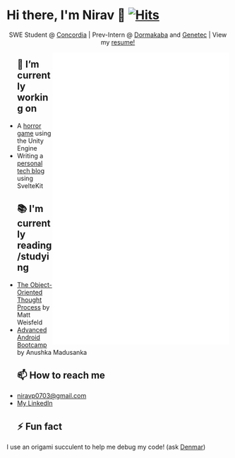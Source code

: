 # Hi there, I'm Nirav 👋 [![Hits](https://hits.seeyoufarm.com/api/count/incr/badge.svg?url=https%3A%2F%2Fgithub.com%2FNiravanaa&count_bg=%2379C83D&title_bg=%23555555&icon=&icon_color=%23E7E7E7&title=Views&edge_flat=false)](https://hits.seeyoufarm.com)

<p align="center">SWE Student @ <a href="https://www.concordia.ca">Concordia</a> | Prev-Intern @ <a href="https://www.dormakaba.com/us-en">Dormakaba</a> and <a href="https://www.genetec.com/">Genetec</a> | View my <a href="https://users.encs.concordia.ca/~pa_nir/NiravTechBlog/resumes.html">resume!</a></p>

<img align="right" src="/github-metrics.svg" alt="Metrics" width="400">

<div id="user-content-toc">
  <ul style="list-style: none;">
    <summary>
     <h2>🔭 I’m currently working on</h2>
    </summary>
  </ul>
</div>

- A [horror game](https://github.com/StoryTime-Productions/ProchaineStation) using the Unity Engine
- Writing a [personal tech blog](https://users.encs.concordia.ca/~pa_nir/NiravTechBlog/index.html) using SvelteKit

<div id="user-content-toc">
  <ul style="list-style: none;">
    <summary>
     <h2>📚 I'm currently reading/studying</h2>
    </summary>
  </ul>
</div>

- [The Object-Oriented Thought Process](https://www.oreilly.com/library/view/the-object-oriented-thought/9780135182130/) by Matt Weisfeld
- [Advanced Android Bootcamp](https://www.udemy.com/course/android-architecture-componentsmvvm-with-dagger-retrofit/) by Anushka Madusanka

<div id="user-content-toc">
  <ul style="list-style: none;">
    <summary>
     <h2>📫 How to reach me</h2>
    </summary>
  </ul>
</div>

- [niravp0703@gmail.com](mailto:niravp0703@gmail.com)
- [My LinkedIn](https://www.linkedin.com/in/niravp0703)

<div id="user-content-toc">
  <ul style="list-style: none;">
    <summary>
     <h2>⚡ Fun fact</h2>
    </summary>
  </ul>
</div>

I use an origami succulent to help me debug my code! (ask [Denmar](https://github.com/getll))
